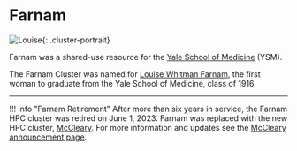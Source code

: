 # Farnam

![Louise](/img/Louise-Whitman-Farnam.jpg){: .cluster-portrait}

Farnam was a shared-use resource for the [Yale School of Medicine](https://medicine.yale.edu) (YSM).

The Farnam Cluster was named for [Louise Whitman Farnam](http://archives.yalealumnimagazine.com/issues/2006_09/old_yale.html), the first woman to graduate from the Yale School of Medicine, class of 1916.

- - -

!!! info "Farnam Retirement"
    After more than six years in service, the Farnam HPC cluster was retired on June 1, 2023. Farnam was replaced with the new HPC cluster, [McCleary](/clusters/mccleary). For more information and updates see the [McCleary announcement page](/clusters/mccleary-farnam-ruddle).

